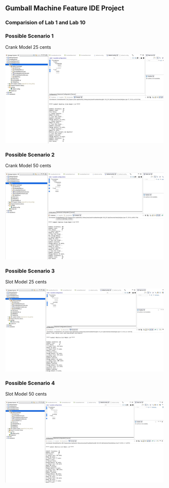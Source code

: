 ## Gumball Machine Feature IDE Project

### Comparision of Lab 1 and Lab 10

### Possible Scenario 1

Crank Model 25 cents

![alt text](https://github.com/Shivanireddy25/cmpe202/blob/master/lab10/output/Crank25.jpeg)


### Possible Scenario 2

Crank Model 50 cents

![alt text](https://github.com/Shivanireddy25/cmpe202/blob/master/lab10/output/Crank50.jpeg)

### Possible Scenario 3

Slot Model 25 cents

![alt text](https://github.com/Shivanireddy25/cmpe202/blob/master/lab10/output/Slot24.jpeg)


### Possible Scenario 4

Slot Model 50 cents

![alt text](https://github.com/Shivanireddy25/cmpe202/blob/master/lab10/output/slot50.jpeg)
